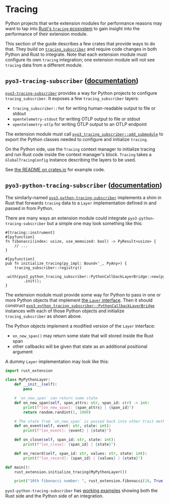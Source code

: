 # Tracing

Python projects that write extension modules for performance reasons may want to
tap into [Rust's `tracing` ecosystem] to gain insight into the performance of
their extension module.

This section of the guide describes a few crates that provide ways to do that.
They build on [`tracing_subscriber`][tracing-subscriber] and require code changes in both Python and Rust to integrate.
Note that each extension module must configure its own `tracing` integration; one extension module will not see `tracing` data from a different module.

## `pyo3-tracing-subscriber` ([documentation][pyo3-tracing-subscriber-docs])

[`pyo3-tracing-subscriber`][pyo3-tracing-subscriber] provides a way for Python projects to configure `tracing_subscriber`.
It exposes a few `tracing_subscriber` layers:

- `tracing_subscriber::fmt` for writing human-readable output to file or stdout
- `opentelemetry-stdout` for writing OTLP output to file or stdout
- `opentelemetry-otlp` for writing OTLP output to an OTLP endpoint

The extension module must call [`pyo3_tracing_subscriber::add_submodule`][add-submodule]
to export the Python classes needed to configure and initialize `tracing`.

On the Python side, use the `Tracing` context manager to initialize tracing and
run Rust code inside the context manager's block. `Tracing` takes a
`GlobalTracingConfig` instance describing the layers to be used.

See [the README on crates.io][pyo3-tracing-subscriber] for example code.

## `pyo3-python-tracing-subscriber` ([documentation][pyo3-python-tracing-subscriber-docs])

The similarly-named [`pyo3-python-tracing-subscriber`][pyo3-python-tracing-subscriber]
implements a shim in Rust that forwards `tracing` data to a `Layer`
implementation defined in and passed in from Python.

There are many ways an extension module could integrate `pyo3-python-tracing-subscriber`
but a simple one may look something like this:

```rust,no_run
#[tracing::instrument]
#[pyfunction]
fn fibonacci(index: usize, use_memoized: bool) -> PyResult<usize> {
    // ...
}

#[pyfunction]
pub fn initialize_tracing(py_impl: Bound<'_, PyAny>) {
    tracing_subscriber::registry()
        .with(pyo3_python_tracing_subscriber::PythonCallbackLayerBridge::new(py_impl))
        .init();
}
```

The extension module must provide some way for Python to pass in one or more Python objects that implement [the `Layer` interface].
Then it should construct [`pyo3_python_tracing_subscriber::PythonCallbackLayerBridge`][PythonCallbackLayerBridge] instances with each of those Python objects and initialize `tracing_subscriber` as shown above.

The Python objects implement a modified version of the `Layer` interface:

- `on_new_span()` may return some state that will stored inside the Rust span
- other callbacks will be given that state as an additional positional argument

A dummy `Layer` implementation may look like this:

```python
import rust_extension

class MyPythonLayer:
    def __init__(self):
        pass

    # `on_new_span` can return some state
    def on_new_span(self, span_attrs: str, span_id: str) -> int:
        print(f"[on_new_span]: {span_attrs} | {span_id}")
        return random.randint(1, 1000)

    # The state from `on_new_span` is passed back into other trait methods
    def on_event(self, event: str, state: int):
        print(f"[on_event]: {event} | {state}")

    def on_close(self, span_id: str, state: int):
        print(f"[on_close]: {span_id} | {state}")

    def on_record(self, span_id: str, values: str, state: int):
        print(f"[on_record]: {span_id} | {values} | {state}")

def main():
    rust_extension.initialize_tracing(MyPythonLayer())

    print("10th fibonacci number: ", rust_extension.fibonacci(10, True))
```

`pyo3-python-tracing-subscriber` has [working examples]
showing both the Rust side and the Python side of an integration.

[pyo3-tracing-subscriber]: https://crates.io/crates/pyo3-tracing-subscriber
[pyo3-tracing-subscriber-docs]: https://docs.rs/pyo3-tracing-subscriber
[add-submodule]: https://docs.rs/pyo3-tracing-subscriber/*/pyo3_tracing_subscriber/fn.add_submodule.html

[pyo3-python-tracing-subscriber]: https://crates.io/crates/pyo3-python-tracing-subscriber
[pyo3-python-tracing-subscriber-docs]: https://docs.rs/pyo3-python-tracing-subscriber
[PythonCallbackLayerBridge]: https://docs.rs/pyo3-python-tracing-subscriber/*/pyo3_python_tracing_subscriber/struct.PythonCallbackLayerBridge.html
[working examples]: https://github.com/getsentry/pyo3-python-tracing-subscriber/tree/main/demo

[Rust's `tracing` ecosystem]: https://crates.io/crates/tracing
[tracing-subscriber]: https://docs.rs/tracing-subscriber/*/tracing_subscriber/
[the `Layer` interface]: https://docs.rs/tracing-subscriber/*/tracing_subscriber/layer/trait.Layer.html

